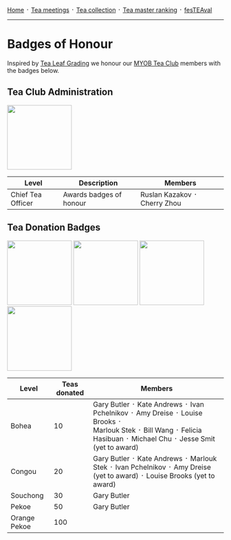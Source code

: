 [Home](./README.md) ᛫ [Tea meetings](./MEETINGS.md) ᛫ [Tea collection](./COLLECTION.md) ᛫ [Tea master ranking](./RANKING.md) ᛫ [fesTEAval](./FESTEAVAL.md)

-----

# Badges of Honour

Inspired by [Tea Leaf Grading] we honour our [MYOB Tea Club] members with the badges below.

## Tea Club Administration

<div>
  <img width="150" height="150" src="./images/badges/cto.png">
</div>

| Level             | Description             | Members                      |
|-------------------|-------------------------|------------------------------|
| Chief Tea Officer | Awards badges of honour | Ruslan Kazakov ᛫ Cherry Zhou  |

## Tea Donation Badges

<div>
  <img width="150" height="150" src="./images/badges/bohea.png">
  <img width="150" height="150" src="./images/badges/congou.png">
  <img width="150" height="150" src="./images/badges/souchong.png">
  <img width="150" height="150" src="./images/badges/pekoe.png">
</div>

| Level        | Teas donated | Members                                                                 |
|--------------|--------------|-------------------------------------------------------------------------|
| Bohea        | 10           | Gary Butler ᛫ Kate Andrews ᛫ Ivan Pchelnikov ᛫ Amy Dreise ᛫ Louise Brooks ᛫ <br>Marlouk Stek ᛫ Bill Wang ᛫ Felicia Hasibuan ᛫ Michael Chu ᛫ Jesse Smit (yet to award) |
| Congou       | 20           | Gary Butler ᛫ Kate Andrews ᛫ Marlouk Stek ᛫ Ivan Pchelnikov ᛫ Amy Dreise (yet to award) ᛫ Louise Brooks (yet to award) |
| Souchong     | 30           | Gary Butler                                                             |
| Pekoe        | 50           | Gary Butler                                                             |
| Orange Pekoe | 100          |                                                                         |

[MYOB Tea Club]: https://github.com/rkazakov/tea-club
[Tea Leaf Grading]: https://en.wikipedia.org/wiki/Tea_leaf_grading
